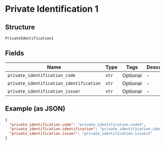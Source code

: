 
# Private Identification 1

## Structure

`PrivateIdentification1`

## Fields

| Name | Type | Tags | Description |
|  --- | --- | --- | --- |
| `private_identification_code` | `str` | Optional | - |
| `private_identification_identification` | `str` | Optional | - |
| `private_identification_issuer` | `str` | Optional | - |

## Example (as JSON)

```json
{
  "private_identification.code": "private_identification.code4",
  "private_identification.identification": "private_identification.identification0",
  "private_identification.issuer": "private_identification.issuer2"
}
```

